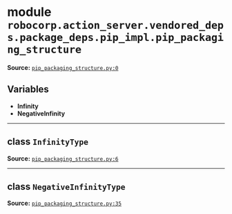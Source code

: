 <!-- markdownlint-disable -->

# module `robocorp.action_server.vendored_deps.package_deps.pip_impl.pip_packaging_structure`

**Source:** [`pip_packaging_structure.py:0`](https://github.com/robocorp/robocorp/tree/master/action_server/src/robocorp/action_server/vendored_deps/package_deps/pip_impl/pip_packaging_structure.py#L0)

## Variables

- **Infinity**
- **NegativeInfinity**

______________________________________________________________________

## class `InfinityType`

**Source:** [`pip_packaging_structure.py:6`](https://github.com/robocorp/robocorp/tree/master/action_server/src/robocorp/action_server/vendored_deps/package_deps/pip_impl/pip_packaging_structure.py#L6)

______________________________________________________________________

## class `NegativeInfinityType`

**Source:** [`pip_packaging_structure.py:35`](https://github.com/robocorp/robocorp/tree/master/action_server/src/robocorp/action_server/vendored_deps/package_deps/pip_impl/pip_packaging_structure.py#L35)
